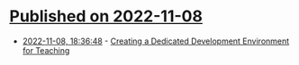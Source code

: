 # [Published on 2022-11-08](index.md)

* [2022-11-08, 18:36:48](https://lobste.rs/s/gpaamc/creating_dedicated_development) - [Creating a Dedicated Development Environment for Teaching](https://coder.com/blog/dedicated-development-environment-for-teaching)
